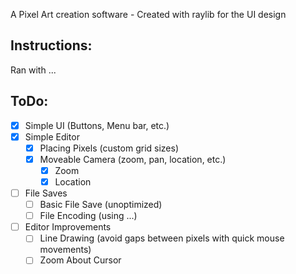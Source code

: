 A Pixel Art creation software
    - Created with raylib for the UI design

## Instructions:
Ran with ...

## ToDo:
- [x] Simple UI (Buttons, Menu bar, etc.)
- [x] Simple Editor
    - [x] Placing Pixels (custom grid sizes)
    - [x] Moveable Camera (zoom, pan, location, etc.)
        - [x] Zoom
        - [x] Location
- [ ] File Saves
    - [ ] Basic File Save (unoptimized)
    - [ ] File Encoding (using ...)
- [ ] Editor Improvements
    - [ ] Line Drawing (avoid gaps between pixels with quick mouse movements)
    - [ ] Zoom About Cursor